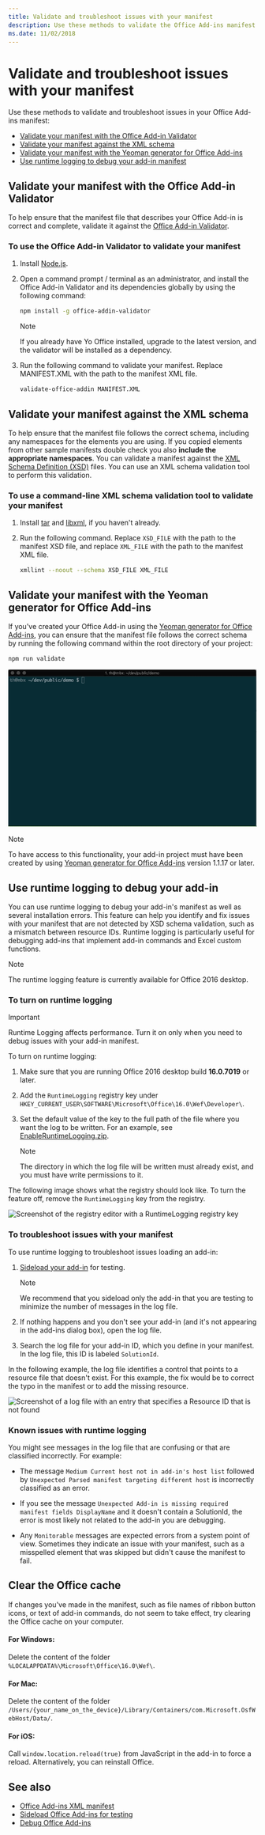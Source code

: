 ```yaml
---
title: Validate and troubleshoot issues with your manifest
description: Use these methods to validate the Office Add-ins manifest.
ms.date: 11/02/2018
---
```


# Validate and troubleshoot issues with your manifest

Use these methods to validate and troubleshoot issues in your Office Add-ins manifest: 

- [Validate your manifest with the Office Add-in Validator](#validate-your-manifest-with-the-office-add-in-validator)	
- [Validate your manifest against the XML schema](#validate-your-manifest-against-the-xml-schema)
- [Validate your manifest with the Yeoman generator for Office Add-ins](#validate-your-manifest-with-the-yeoman-generator-for-office-add-ins)
- [Use runtime logging to debug your add-in manifest](#use-runtime-logging-to-debug-your-add-in-manifest)


## Validate your manifest with the Office Add-in Validator

To help ensure that the manifest file that describes your Office Add-in is correct and complete, validate it against the [Office Add-in Validator](https://github.com/OfficeDev/office-addin-validator).

### To use the Office Add-in Validator to validate your manifest

1. Install [Node.js](https://nodejs.org/download/). 

2. Open a command prompt / terminal as an administrator, and install the Office Add-in Validator and its dependencies globally by using the following command:

	```bash
	npm install -g office-addin-validator
	```
	
	> [!NOTE]
	> If you already have Yo Office installed, upgrade to the latest version, and the validator will be installed as a dependency.

3. Run the following command to validate your manifest. Replace MANIFEST.XML with the path to the manifest XML file.

	```bash
	validate-office-addin MANIFEST.XML
	```

## Validate your manifest against the XML schema

To help ensure that the manifest file follows the correct schema, including any namespaces for the elements you are using. If you copied elements from other sample manifests double check you also **include the appropriate namespaces**. You can validate a manifest against the [XML Schema Definition (XSD)](https://github.com/OfficeDev/office-js-docs-pr/tree/master/docs/overview/schemas) files. You can use an XML schema validation tool to perform this validation. 



### To use a command-line XML schema validation tool to validate your manifest

1.	Install [tar](https://www.gnu.org/software/tar/) and [libxml](http://xmlsoft.org/FAQ.html), if you haven't already.

2.	Run the following command. Replace `XSD_FILE` with the path to the manifest XSD file, and replace `XML_FILE` with the path to the manifest XML file.
	
	```bash
	xmllint --noout --schema XSD_FILE XML_FILE
	```

## Validate your manifest with the Yeoman generator for Office Add-ins

If you've created your Office Add-in using the [Yeoman generator for Office Add-ins](https://www.npmjs.com/package/generator-office), you can ensure that the manifest file follows the correct schema by running the following command within the root directory of your project:

```bash
npm run validate
```

![Animated gif that shows the Yo Office validator being run at the command line and generating results that show Validation Passed](../images/yo-office-validator.gif)

> [!NOTE]
> To have access to this functionality, your add-in project must have been created by using [Yeoman generator for Office Add-ins](https://www.npmjs.com/package/generator-office) version 1.1.17 or later.

## Use runtime logging to debug your add-in 

You can use runtime logging to debug your add-in's manifest as well as several installation errors. This feature can help you identify and fix issues with your manifest that are not detected by XSD schema validation, such as a mismatch between resource IDs. Runtime logging is particularly  useful for debugging add-ins that implement add-in commands and Excel custom functions.   

> [!NOTE]
> The runtime logging feature is currently available for Office 2016 desktop.

### To turn on runtime logging

> [!IMPORTANT]
> Runtime Logging affects performance. Turn it on only when you need to debug issues with your add-in manifest.

To turn on runtime logging:

1. Make sure that you are running Office 2016 desktop build **16.0.7019** or later. 

2. Add the `RuntimeLogging` registry key under `HKEY_CURRENT_USER\SOFTWARE\Microsoft\Office\16.0\Wef\Developer\`. 

3. Set the default value of the key to the full path of the file where you want the log to be written. For an example, see [EnableRuntimeLogging.zip](https://github.com/OfficeDev/Office-Add-in-Commands-Samples/raw/master/Tools/RuntimeLogging/EnableRuntimeLogging.zip). 

    > [!NOTE]
    > The directory in which the log file will be written must already exist, and you must have write permissions to it. 
 
The following image shows what the registry should look like. To turn the feature off, remove the `RuntimeLogging` key from the registry. 

![Screenshot of the registry editor with a RuntimeLogging registry key](http://i.imgur.com/Sa9TyI6.png)


### To troubleshoot issues with your manifest

To use runtime logging to troubleshoot issues loading an add-in:
 
1. [Sideload your add-in](sideload-office-add-ins-for-testing.md) for testing. 

	> [!NOTE]
	> We recommend that you sideload only the add-in that you are testing to minimize the number of messages in the log file.

2. If nothing happens and you don't see your add-in (and it's not appearing in the add-ins dialog box), open the log file.

3. Search the log file for your add-in ID, which you define in your manifest. In the log file, this ID is labeled `SolutionId`. 

In the following example, the log file identifies a control that points to a resource file that doesn't exist. For this example, the fix would be to correct the typo in the manifest or to add the missing resource.

![Screenshot of a log file with an entry that specifies a Resource ID that is not found](http://i.imgur.com/f8bouLA.png) 

### Known issues with runtime logging

You might see messages in the log file that are confusing or that are classified incorrectly. For example:

- The message `Medium Current host not in add-in's host list` followed by `Unexpected Parsed manifest targeting different host` is incorrectly classified as an error.

- If you see the message `Unexpected Add-in is missing required manifest fields	DisplayName` and it doesn't contain a SolutionId, the error is most likely not related to the add-in you are debugging. 

- Any `Monitorable` messages are expected errors from a system point of view. Sometimes they indicate an issue with your manifest, such as a misspelled element that was skipped but didn't cause the manifest to fail. 

## Clear the Office cache

If changes you've made in the manifest, such as file names of ribbon button icons, or text of add-in commands, do not seem to take effect, try clearing the Office cache on your computer. 

#### For Windows:
Delete the content of the folder `%LOCALAPPDATA%\Microsoft\Office\16.0\Wef\`.

#### For Mac:
Delete the content of the folder `/Users/{your_name_on_the_device}/Library/Containers/com.Microsoft.OsfWebHost/Data/`.

#### For iOS:
Call `window.location.reload(true)` from JavaScript in the add-in to force a reload. Alternatively, you can reinstall Office.

## See also

- [Office Add-ins XML manifest](../develop/add-in-manifests.md)
- [Sideload Office Add-ins for testing](sideload-office-add-ins-for-testing.md)
- [Debug Office Add-ins](debug-add-ins-using-f12-developer-tools-on-windows-10.md)
